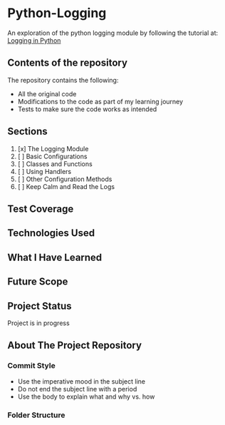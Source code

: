 # Python-Logging

An exploration of the python logging module by following the tutorial at: [Logging in Python](https://realpython.com/python-logging/)

## Contents of the repository

The repository contains the following:

- All the original code
- Modifications to the code as part of my learning journey
- Tests to make sure the code works as intended

## Sections

1. [x] The Logging Module
2. [ ] Basic Configurations
3. [ ] Classes and Functions
4. [ ] Using Handlers
5. [ ] Other Configuration Methods
6. [ ] Keep Calm and Read the Logs

## Test Coverage

## Technologies Used

## What I Have Learned

## Future Scope

## Project Status

Project is in progress

## About The Project Repository

### Commit Style

- Use the imperative mood in the subject line
- Do not end the subject line with a period
- Use the body to explain what and why vs. how

### Folder Structure
